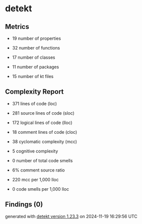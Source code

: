 # detekt

## Metrics

* 19 number of properties

* 32 number of functions

* 17 number of classes

* 11 number of packages

* 15 number of kt files

## Complexity Report

* 371 lines of code (loc)

* 281 source lines of code (sloc)

* 172 logical lines of code (lloc)

* 18 comment lines of code (cloc)

* 38 cyclomatic complexity (mcc)

* 5 cognitive complexity

* 0 number of total code smells

* 6% comment source ratio

* 220 mcc per 1,000 lloc

* 0 code smells per 1,000 lloc

## Findings (0)

generated with [detekt version 1.23.3](https://detekt.dev/) on 2024-11-19 16:29:56 UTC
